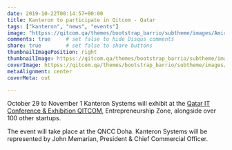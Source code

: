 ```yaml
---
date: 2019-10-22T00:14:57+00:00
title: Kanteron to participate in Qitcom - Qatar
tags: ["kanteron", "news", "events"]
image: "httpss://qitcom.qa/themes/bootstrap_barrio/subtheme/images/Amir_Visits_QITCOM_Exhibition.JPG"
comments: true     # set false to hide Disqus comments  
share: true        # set false to share buttons
thumbnailImagePosition: right
thumbnailImage: httpss://qitcom.qa/themes/bootstrap_barrio/subtheme/images/Amir_Visits_QITCOM_Exhibition.JPG
coverImage: httpss://qitcom.qa/themes/bootstrap_barrio/subtheme/images/Amir_Visits_QITCOM_Exhibition.JPG
metaAlignment: center
coverMeta: out

---
```


October 29 to November 1 Kanteron Systems will exhibit at the [Qatar IT Conference & Exhibition QITCOM](httpss://qitcom.qa), Entrepreneurship Zone, alongside over 100 other startups.

<!--more-->

The event will take place at the QNCC Doha. Kanteron Systems will be represented by John Memarian, President & Chief Commercial Officer.
